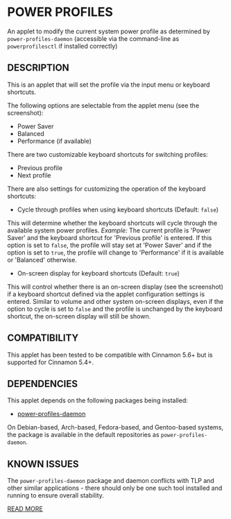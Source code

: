 POWER PROFILES
==============
An applet to modify the current system power profile as determined by
`power-profiles-daemon` (accessible via the command-line as `powerprofilesctl`
if installed correctly)

DESCRIPTION
-----------
This is an applet that will set the profile via the input menu or keyboard
shortcuts.

The following options are selectable from the applet menu (see the screenshot):
 * Power Saver
 * Balanced
 * Performance (if available)

There are two customizable keyboard shortcuts for switching profiles:
 * Previous profile
 * Next profile

There are also settings for customizing the operation of the keyboard
shortcuts:
 * Cycle through profiles when using keyboard shortcuts (Default: `false`)

 This will determine whether the keyboard shortcuts will cycle through the
 available system power profiles.
 _Example:_ The current profile is 'Power Saver' and the keyboard shortcut for
 'Previous profile' is entered. If this option is set to `false`, the profile
 will stay set at 'Power Saver' and if the option is set to `true`, the
 profile will change to 'Performance' if it is available or 'Balanced'
 otherwise.
 
 * On-screen display for keyboard shortcuts (Default: `true`)

 This will control whether there is an on-screen display (see the screenshot)
 if a keyboard shortcut defined via the applet configuration settings is
 entered. Similar to volume and other system on-screen displays, even if the
 option to cycle is set to `false` and the profile is unchanged by the keyboard
 shortcut, the on-screen display will still be shown.

COMPATIBILITY
-------------
This applet has been tested to be compatible with Cinnamon 5.6+ but is
supported for Cinnamon 5.4+.

DEPENDENCIES
------------
This applet depends on the following packages being installed:
 * [power-profiles-daemon](https://gitlab.freedesktop.org/hadess/power-profiles-daemon)

On Debian-based, Arch-based, Fedora-based, and Gentoo-based systems, the
package is available in the default repositories as `power-profiles-daemon`.

KNOWN ISSUES
------------
The `power-profiles-daemon` package and daemon conflicts with TLP and other
similar applications - there should only be one such tool installed and
running to ensure overall stability.

[READ MORE](https://gitlab.freedesktop.org/hadess/power-profiles-daemon#conflicts)
